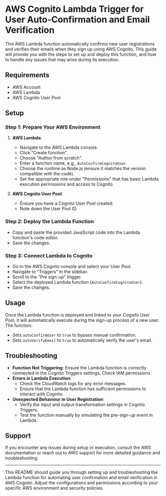 # AWS Cognito Lambda Trigger for User Auto-Confirmation and Email Verification

This AWS Lambda function automatically confirms new user registrations and verifies their emails when they sign up using AWS Cognito. This guide will provide you with the steps to set up and deploy this function, and how to handle any issues that may arise during its execution.

## Requirements

- AWS Account
- AWS Lambda
- AWS Cognito User Pool

## Setup

### Step 1: Prepare Your AWS Environment

1. **AWS Lambda**:
   - Navigate to the AWS Lambda console.
   - Click "Create function".
   - Choose "Author from scratch".
   - Enter a function name, e.g., `AutoConfirmCognitoUser`.
   - Choose the runtime as Node.js (ensure it matches the version compatible with the code).
   - Set the appropriate role under "Permissions" that has basic Lambda execution permissions and access to Cognito.

2. **AWS Cognito User Pool**:
   - Ensure you have a Cognito User Pool created.
   - Note down the User Pool ID.

### Step 2: Deploy the Lambda Function

- Copy and paste the provided JavaScript code into the Lambda function's code editor.
- Save the changes.

### Step 3: Connect Lambda to Cognito

- Go to the AWS Cognito console and select your User Pool.
- Navigate to "Triggers" in the sidebar.
- Scroll to the "Pre sign-up" trigger.
- Select the deployed Lambda function (`AutoConfirmCognitoUser`).
- Save the changes.

## Usage

Once the Lambda function is deployed and linked to your Cognito User Pool, it will automatically execute during the sign-up process of a new user. The function:
- Sets `autoConfirmUser` to `true` to bypass manual confirmation.
- Sets `autoVerifyEmail` to `true` to automatically verify the user's email.

## Troubleshooting

- **Function Not Triggering**: Ensure the Lambda function is correctly connected in the Cognito Triggers settings. Check IAM permissions.
- **Errors in Lambda Execution**: 
  - Check the CloudWatch logs for any error messages.
  - Ensure that the Lambda function has sufficient permissions to interact with Cognito.
- **Unexpected Behaviour in User Registration**:
  - Verify the input and output transformation settings in Cognito Triggers.
  - Test the function manually by simulating the pre-sign-up event in Lambda.

## Support

If you encounter any issues during setup or execution, consult the AWS documentation or reach out to AWS support for more detailed guidance and troubleshooting.

---

This README should guide you through setting up and troubleshooting the Lambda function for automating user confirmation and email verification in AWS Cognito. Adjust the configurations and permissions according to your specific AWS environment and security policies.
